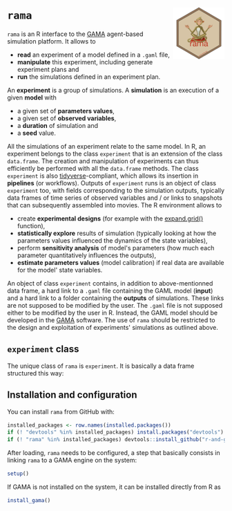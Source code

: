 
<!-- README.md is generated from README.Rmd. Please edit that file -->
`rama` <img src="man/figures/logo.png" align="right" width=120/>
================================================================

<!-- [![CRAN_Status_Badge](http://www.r-pkg.org/badges/version/rama)](https://cran.r-project.org/package=rama) -->
`rama` is an R interface to the [GAMA](https://gama-platform.github.io) agent-based simulation platform. It allows to

-   **read** an experiment of a model defined in a `.gaml` file,
-   **manipulate** this experiment, including generate experiment plans and
-   **run** the simulations defined in an experiment plan.

An **experiment** is a group of simulations. A **simulation** is an execution of a given **model** with

-   a given set of **parameters values**,
-   a given set of **observed variables**,
-   a **duration** of simulation and
-   a **seed** value.

All the simulations of an experiment relate to the same model. In R, an experiment belongs to the class `experiment` that is an extension of the class `data.frame`. The creation and manipulation of experiments can thus efficiently be performed with all the `data.frame` methods. The class `experiment` is also [tidyverse](https://www.tidyverse.org)-compliant, which allows its insertion in **pipelines** (or workflows). Outputs of `experiment` runs is an object of class `experiment` too, with fields corresponding to the simulation outputs, typically data frames of time series of observed variables and / or links to snapshots that can subsequently assembled into movies. The R environment allows to

-   create **experimental designs** (for example with the [expand.grid()](https://www.rdocumentation.org/packages/base/versions/3.5.1/topics/expand.grid) function),
-   **statistically explore** results of simulation (typically looking at how the parameters values influenced the dynamics of the state variables),
-   perform **sensitivity analysis** of model's parameters (how much each parameter quantitatively influences the outputs),
-   **estimate parameters values** (model calibration) if real data are available for the model' state variables.

An object of class `experiment` contains, in addition to above-mentionned data frame, a hard link to a `.gaml` file containing the GAML model (**input**) and a hard link to a folder containing the **outputs** of simulations. These links are not supposed to be modified by the user. The `.gaml` file is not supposed either to be modified by the user in R. Instead, the GAML model should be developed in the [GAMA](https://gama-platform.github.io) software. The use of `rama` should be restricted to the design and exploitation of experiments' simulations as outlined above.

`experiment` class
------------------

The unique class of `rama` is `experiment`. It is basically a data frame structured this way:

Installation and configuration
------------------------------

You can install `rama` from GitHub with:

``` r
installed_packages <- row.names(installed.packages())
if (! "devtools" %in% installed_packages) install.packages("devtools")
if (! "rama" %in% installed_packages) devtools::install_github("r-and-gama/rama")
```

After loading, `rama` needs to be configured, a step that basically consists in linking `rama` to a GAMA engine on the system:

``` r
setup()
```

If GAMA is not installed on the system, it can be installed directly from R as

``` r
install_gama()
```
